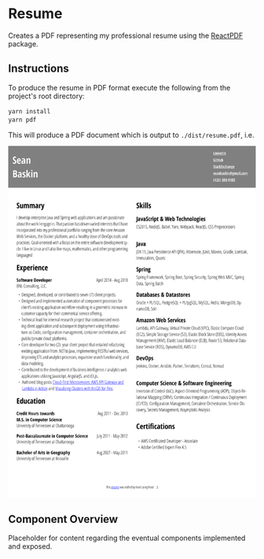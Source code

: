 # Resume
Creates a PDF representing my professional resume using the [ReactPDF](https://github.com/diegomura/react-pdf) package.

## Instructions
To produce the resume in PDF format execute the following from the project's
root directory:

```bash
yarn install
yarn pdf
```

This will produce a PDF document which is output to `./dist/resume.pdf`, i.e.

![Example PDF output](./public/resume.png)

## Component Overview
Placeholder for content regarding the eventual components implemented and exposed.
